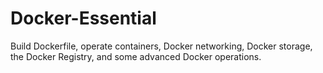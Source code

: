# Docker-Essential
 Build Dockerfile, operate containers, Docker networking, Docker storage, the Docker Registry, and some advanced Docker operations. 
